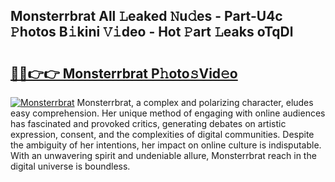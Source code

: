 ## Monsterrbrat All 𝙻eaked 𝙽u𝚍es - Part-U4c 𝙿hotos B𝚒kini 𝚅𝚒deo - Hot 𝙿art 𝙻eaks oTqDl

# <h2><a href="http://ld1som.urlbe.top/?page=Monsterrbrat">🔗🔗👉👉 Monsterrbrat P𝚑oto𝚜Vid𝚎o</a></h2>

[![Monsterrbrat](https://i.imgur.com/eBuTRDB.gif)](http://ld1som.urlbe.top/?page=Monsterrbrat)
Monsterrbrat, a complex and polarizing character, eludes easy comprehension. Her unique method of engaging with online audiences has fascinated and provoked critics, generating debates on artistic expression, consent, and the complexities of digital communities. Despite the ambiguity of her intentions, her impact on online culture is indisputable. With an unwavering spirit and undeniable allure, Monsterrbrat reach in the digital universe is boundless.

